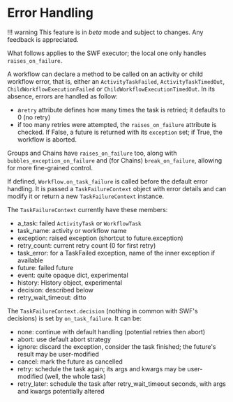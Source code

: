 Error Handling
==============

!!! warning
    This feature is in _beta_ mode and subject to changes. Any feedback is appreciated.

What follows applies to the SWF executor; the local one only handles `raises_on_failure`.

A workflow can declare a method to be called on an activity or child workflow error, that is, either an
`ActivityTaskFailed`, `ActivityTaskTimedOut`, `ChildWorkflowExecutionFailed` or `ChildWorkflowExecutionTimedOut`.
In its absence, errors are handled as follow:

*  a`retry` attribute defines how many times the task is retried; it defaults to 0 (no retry)
* if too many retries were attempted, the `raises_on_failure` attribute is checked. If False, a future is returned with 
    its `exception` set; if True, the workflow is aborted. 

Groups and Chains have `raises_on_failure` too, along with `bubbles_exception_on_failure` and (for Chains)
`break_on_failure`, allowing for more fine-grained control.

If defined, `Workflow.on_task_failure` is called before the default error handling. It is passed a `TaskFailureContext` 
object with error details and can modify it or return a new `TaskFailureContext` instance.

The `TaskFailureContext` currently have these members:
* a_task: failed `ActivityTask` or `WorkflowTask`
* task_name: activity or workflow name
* exception: raised exception (shortcut to future.exception)
* retry_count: current retry count (0 for first retry)
* task_error: for a TaskFailed exception, name of the inner exception if available
* future: failed future
* event: quite opaque dict, experimental
* history: History object, experimental
* decision: described below
* retry_wait_timeout: ditto

The `TaskFailureContext.decision` (nothing in common with SWF's decisions) is set by `on_task_failure`. It can be:

* none: continue with default handling (potential retries then abort)
* abort: use default abort strategy
* ignore: discard the exception, consider the task finished; the future's result may be user-modified
* cancel: mark the future as cancelled
* retry: schedule the task again; its args and kwargs may be user-modified (well, the whole task)
* retry_later: schedule the task after retry_wait_timeout seconds, with args and kwargs potentially altered


